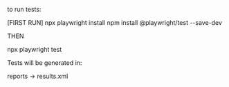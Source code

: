 to run tests:

[FIRST RUN]
npx playwright install 
npm install @playwright/test --save-dev

THEN

npx playwright test


Tests will be generated in:

reports -> results.xml
